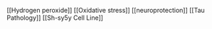 [[Hydrogen peroxide]]
[[Oxidative stress]]
[[neuroprotection]]
[[Tau Pathology]]
[[Sh-sy5y Cell Line]]
